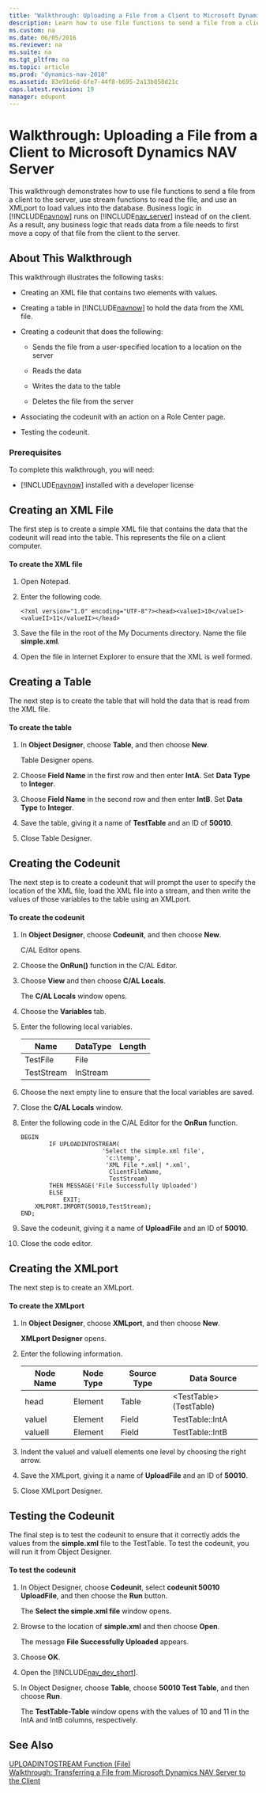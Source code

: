 ```yaml
---
title: "Walkthrough: Uploading a File from a Client to Microsoft Dynamics NAV Server"
description: Learn how to use file functions to send a file from a client to the server, use stream functions to read the file, and use an XMLport to load values to the database.
ms.custom: na
ms.date: 06/05/2016
ms.reviewer: na
ms.suite: na
ms.tgt_pltfrm: na
ms.topic: article
ms.prod: "dynamics-nav-2018"
ms.assetid: 83e91e6d-6fe7-44f8-b695-2a13b058d21c
caps.latest.revision: 19
manager: edupont
---
```

# Walkthrough: Uploading a File from a Client to Microsoft Dynamics NAV Server
This walkthrough demonstrates how to use file functions to send a file from a client to the server, use stream functions to read the file, and use an XMLport to load values into the database. Business logic in [!INCLUDE[navnow](includes/navnow_md.md)] runs on [!INCLUDE[nav_server](includes/nav_server_md.md)] instead of on the client. As a result, any business logic that reads data from a file needs to first move a copy of that file from the client to the server.  
  
## About This Walkthrough  
 This walkthrough illustrates the following tasks:  
  
-   Creating an XML file that contains two elements with values.  
  
-   Creating a table in [!INCLUDE[navnow](includes/navnow_md.md)] to hold the data from the XML file.  
  
-   Creating a codeunit that does the following:  
  
    -   Sends the file from a user-specified location to a location on the server  
  
    -   Reads the data  
  
    -   Writes the data to the table  
  
    -   Deletes the file from the server  
  
-   Associating the codeunit with an action on a Role Center page.  
  
-   Testing the codeunit.  
  
### Prerequisites  
 To complete this walkthrough, you will need:  
  
-   [!INCLUDE[navnow](includes/navnow_md.md)] installed with a developer license  
  
## Creating an XML File  
 The first step is to create a simple XML file that contains the data that the codeunit will read into the table. This represents the file on a client computer.  
  
#### To create the XML file  
  
1.  Open Notepad.  
  
2.  Enter the following code.  
  
    ```  
    <?xml version="1.0" encoding="UTF-8"?><head><valueI>10</valueI><valueII>11</valueII></head>  
    ```  
  
3.  Save the file in the root of the My Documents directory. Name the file **simple.xml**.  
  
4.  Open the file in Internet Explorer to ensure that the XML is well formed.  
  
## Creating a Table  
 The next step is to create the table that will hold the data that is read from the XML file.  
  
#### To create the table  
  
1.  In **Object Designer**, choose **Table**, and then choose **New**.  
  
     Table Designer opens.  
  
2.  Choose **Field Name** in the first row and then enter **IntA**. Set **Data Type** to **Integer**.  
  
3.  Choose **Field Name** in the second row and then enter **IntB**. Set **Data Type** to **Integer**.  
  
4.  Save the table, giving it a name of **TestTable** and an ID of **50010**.  
  
5.  Close Table Designer.  
  
## Creating the Codeunit  
 The next step is to create a codeunit that will prompt the user to specify the location of the XML file, load the XML file into a stream, and then write the values of those variables to the table using an XMLport.  
  
#### To create the codeunit  
  
1.  In **Object Designer**, choose **Codeunit**, and then choose **New**.  
  
     C/AL Editor opens.  
  
2.  Choose the **OnRun\(\)** function in the C/AL Editor.  
  
3.  Choose **View** and then choose **C/AL Locals**.  
  
     The **C/AL Locals** window opens.  
  
4.  Choose the **Variables** tab.  
  
5.  Enter the following local variables.  
  
    |Name|DataType|Length|  
    |----------|--------------|------------|  
    |TestFile|File||  
    |TestStream|InStream||  
<!--|NVOutStream|OutStream||
    |ClientFileName|Text|1024| --> 
  
6.  Choose the next empty line to ensure that the local variables are saved.  
  
7.  Close the **C/AL Locals** window.  
  
8.  Enter the following code in the C/AL Editor for the **OnRun** function.  
  
    ```  
    BEGIN  
            IF UPLOADINTOSTREAM(  
                           'Select the simple.xml file',  
                            'c:\temp',  
                            'XML File *.xml| *.xml',  
                             ClientFileName,  
                             TestStream)  
            THEN MESSAGE('File Successfully Uploaded')  
            ELSE  
                EXIT;  
        XMLPORT.IMPORT(50010,TestStream);  
    END;  
    ```  
  
9. Save the codeunit, giving it a name of **UploadFile** and an ID of **50010**.  
  
10. Close the code editor.  
  
## Creating the XMLport  
 The next step is to create an XMLport.  
  
#### To create the XMLport  
  
1.  In **Object Designer**, choose **XMLport**, and then choose **New**.  
  
     **XMLport Designer** opens.  
  
2.  Enter the following information.  
  
    |Node Name|Node Type|Source Type|Data Source|  
    |---------------|---------------|-----------------|-----------------|  
    |head|Element|Table|\<TestTable>\(TestTable\)|  
    |valueI|Element|Field|TestTable::IntA|  
    |valueII|Element|Field|TestTable::IntB|  
  
3.  Indent the  valueI and valueII elements one level by choosing the right arrow.  
  
4.  Save the XMLport, giving it a name of **UploadFile** and an ID of **50010**.  
  
5.  Close XMLport Designer.  
  
## Testing the Codeunit  
 The final step is to test the codeunit to ensure that it correctly adds the values from the **simple.xml** file to the TestTable. To test the codeunit, you will run it from Object Designer.  
  
#### To test the codeunit  
  
1.  In Object Designer, choose **Codeunit**, select **codeunit 50010 UploadFile**, and then choose the **Run** button.  
  
     The **Select the simple.xml file** window opens.  
  
2.  Browse to the location of **simple.xml** and then choose **Open**.  
  
     The message **File Successfully Uploaded** appears.  
  
3.  Choose **OK**.  
  
4.  Open the [!INCLUDE[nav_dev_short](includes/nav_dev_short_md.md)].  
  
5.  In Object Designer, choose **Table**, choose **50010 Test Table**, and then choose **Run**.  
  
     The **TestTable-Table** window opens with the values of 10 and 11 in the IntA and IntB columns, respectively.  
  
## See Also  
 [UPLOADINTOSTREAM Function \(File\)](UPLOADINTOSTREAM-Function--File-.md)   
 [Walkthrough: Transferring a File from Microsoft Dynamics NAV Server to the Client](Walkthrough--Transferring-a-File-from-Microsoft-Dynamics-NAV-Server-to-the-Client.md)